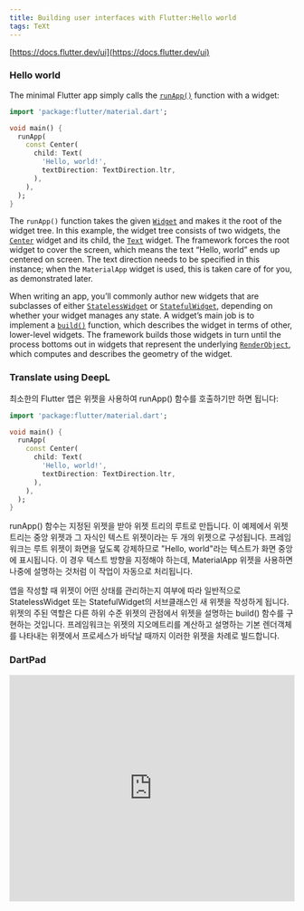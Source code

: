 ```yaml
---
title: Building user interfaces with Flutter:Hello world
tags: TeXt
---
```

[https://docs.flutter.dev/ui](https://docs.flutter.dev/ui)

### Hello world

The minimal Flutter app simply calls the [`runApp()`](https://api.flutter.dev/flutter/widgets/runApp.html) function with a widget:

```dart
import 'package:flutter/material.dart';

void main() {
  runApp(
    const Center(
      child: Text(
        'Hello, world!',
        textDirection: TextDirection.ltr,
      ),
    ),
  );
}
```

The `runApp()` function takes the given [`Widget`](https://api.flutter.dev/flutter/widgets/Widget-class.html) and makes it the root of the widget tree. In this example, the widget tree consists of two widgets, the [`Center`](https://api.flutter.dev/flutter/widgets/Center-class.html) widget and its child, the [`Text`](https://api.flutter.dev/flutter/widgets/Text-class.html) widget. The framework forces the root widget to cover the screen, which means the text “Hello, world” ends up centered on screen. The text direction needs to be specified in this instance; when the `MaterialApp` widget is used, this is taken care of for you, as demonstrated later.

When writing an app, you’ll commonly author new widgets that are subclasses of either [`StatelessWidget`](https://api.flutter.dev/flutter/widgets/StatelessWidget-class.html) or [`StatefulWidget`](https://api.flutter.dev/flutter/widgets/StatefulWidget-class.html), depending on whether your widget manages any state. A widget’s main job is to implement a [`build()`](https://api.flutter.dev/flutter/widgets/StatelessWidget/build.html) function, which describes the widget in terms of other, lower-level widgets. The framework builds those widgets in turn until the process bottoms out in widgets that represent the underlying [`RenderObject`](https://api.flutter.dev/flutter/rendering/RenderObject-class.html), which computes and describes the geometry of the widget.

### Translate using DeepL

최소한의 Flutter 앱은 위젯을 사용하여 runApp() 함수를 호출하기만 하면 됩니다:

```dart
import 'package:flutter/material.dart';

void main() {
  runApp(
    const Center(
      child: Text(
        'Hello, world!',
        textDirection: TextDirection.ltr,
      ),
    ),
  );
}
```

runApp() 함수는 지정된 위젯을 받아 위젯 트리의 루트로 만듭니다. 이 예제에서 위젯 트리는 중앙 위젯과 그 자식인 텍스트 위젯이라는 두 개의 위젯으로 구성됩니다. 프레임워크는 루트 위젯이 화면을 덮도록 강제하므로 "Hello, world"라는 텍스트가 화면 중앙에 표시됩니다. 이 경우 텍스트 방향을 지정해야 하는데, MaterialApp 위젯을 사용하면 나중에 설명하는 것처럼 이 작업이 자동으로 처리됩니다.

앱을 작성할 때 위젯이 어떤 상태를 관리하는지 여부에 따라 일반적으로 StatelessWidget 또는 StatefulWidget의 서브클래스인 새 위젯을 작성하게 됩니다. 위젯의 주된 역할은 다른 하위 수준 위젯의 관점에서 위젯을 설명하는 build() 함수를 구현하는 것입니다. 프레임워크는 위젯의 지오메트리를 계산하고 설명하는 기본 렌더객체를 나타내는 위젯에서 프로세스가 바닥날 때까지 이러한 위젯을 차례로 빌드합니다.

### DartPad

<iframe src="https://dartpad.dev/?id=0ef00b2d6ceb2d9553a5428e47d2d77b" style="width:100%;height:400px;border:none" ></iframe>

